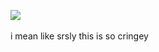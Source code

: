 <a href="http://www.somsubhra.com/github-release-stats/?username=Whatevr&repository=elytrabooster"><img src="https://img.shields.io/github/downloads/Whatevr/elytrabooster/total.svg"></a>&nbsp;&nbsp;
</p>
i mean like srsly this is so cringey
